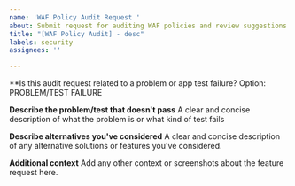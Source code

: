 ```yaml
---
name: 'WAF Policy Audit Request '
about: Submit request for auditing WAF policies and review suggestions for modification
title: "[WAF Policy Audit] - desc"
labels: security
assignees: ''

---
```


**Is this audit request related to a problem or app test failure? 
Option: PROBLEM/TEST FAILURE

**Describe the problem/test that doesn't pass**
A clear and concise description of what the problem is or what kind of test fails

**Describe alternatives you've considered**
A clear and concise description of any alternative solutions or features you've considered.

**Additional context**
Add any other context or screenshots about the feature request here.
